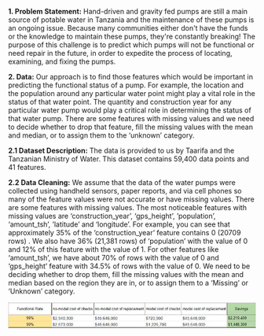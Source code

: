 **1. Problem Statement:**
Hand-driven and gravity fed pumps are still a main source of potable water in Tanzania and the maintenance of these pumps is an ongoing issue. Because many communities either don't have the funds or the knowledge to maintain these pumps, they're constantly breaking! The purpose of this challenge is to predict which pumps will not be functional or need repair in the future, in order to expedite the process of locating, examining, and fixing the pumps.

**2. Data:**
Our approach is to find those features which would be important in predicting the functional status of a pump. For example, the location and the population around any particular water point might play a vital role in the status of that water point. The quantity and construction year for any particular water pump would play a critical role in determining the status of that water pump. There are some features with missing values and we need to decide whether to drop that feature, fill the missing values with the mean and median, or to assign them to the ‘unknown’ category.  

**2.1 Dataset Description:**
The data is provided to us by Taarifa and the Tanzanian Ministry of Water. This dataset contains 59,400 data points and 41 features.

**2.2 Data Cleaning:**
We assume that the data of the water pumps were collected using handheld sensors, paper reports, and via cell phones so many of the feature values were not accurate or have missing values.
There are some features with missing values. The most noticeable features with missing values are ‘construction_year’, ‘gps_height’, ’population’, ‘amount_tsh’, ’latitude’ and ‘longitude’. For example, you can see that approximately 35% of the ‘construction_year’ feature contains 0 (20709 rows) . We also have 36% (21,381 rows) of ‘population’ with the value of 0 and 12% of this feature with the value of 1. For other features like ‘amount_tsh’, we have about 70% of rows with the value of 0 and ‘gps_height’ feature with 34.5% of rows with the value of 0.
We need to be deciding whether to drop them, fill the missing values with the mean and median based on the region they are in, or to assign them to a ‘Missing’ or ‘Unknown’ category.

![](Docs/Pump%20Savings%20-%20With%20Model%20and%20No%20Model.JPG)



